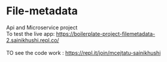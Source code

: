 # File-metadata
Api and Microservice project
<br> To test the live app: https://boilerplate-project-filemetadata-2.sainikhushi.repl.co/</br>
<br> TO see the code work : https://repl.it/join/mcejtatu-sainikhushi </br>
